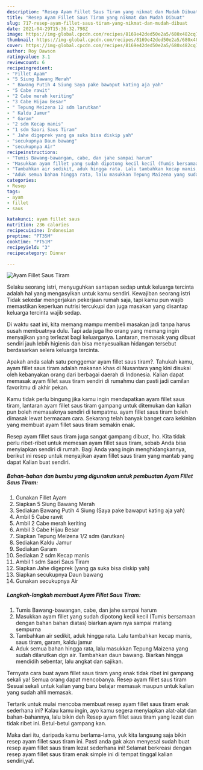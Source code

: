 ```yaml
---
description: "Resep Ayam Fillet Saus Tiram yang nikmat dan Mudah Dibuat"
title: "Resep Ayam Fillet Saus Tiram yang nikmat dan Mudah Dibuat"
slug: 717-resep-ayam-fillet-saus-tiram-yang-nikmat-dan-mudah-dibuat
date: 2021-04-29T15:36:32.798Z
image: https://img-global.cpcdn.com/recipes/8169e42ded50e2a5/680x482cq70/ayam-fillet-saus-tiram-foto-resep-utama.jpg
thumbnail: https://img-global.cpcdn.com/recipes/8169e42ded50e2a5/680x482cq70/ayam-fillet-saus-tiram-foto-resep-utama.jpg
cover: https://img-global.cpcdn.com/recipes/8169e42ded50e2a5/680x482cq70/ayam-fillet-saus-tiram-foto-resep-utama.jpg
author: Roy Dawson
ratingvalue: 3.1
reviewcount: 6
recipeingredient:
- "Fillet Ayam"
- "5 Siung Bawang Merah"
- " Bawang Putih 4 Siung Saya pake bawaput kating aja yah"
- "5 Cabe rawit"
- "2 Cabe merah keriting"
- "3 Cabe Hijau Besar"
- " Tepung Meizena 12 sdm larutkan"
- " Kaldu Jamur"
- " Garam"
- "2 sdm Kecap manis"
- "1 sdm Saori Saus Tiram"
- " Jahe digeprek yang ga suka bisa diskip yah"
- "secukupnya Daun bawang"
- "secukupnya Air"
recipeinstructions:
- "Tumis Bawang-bawangan, cabe, dan jahe sampai harum"
- "Masukkan ayam fillet yang sudah dipotong kecil kecil (Tumis bersamaan dengan bahan bahan diatas) biarkan ayam nya sampai matang sempurna"
- "Tambahkan air sedikit, aduk hingga rata. Lalu tambahkan kecap manis, saus tiram, garam, kaldu jamur"
- "Aduk semua bahan hingga rata, lalu masukkan Tepung Maizena yang sudah dilarutkan dgn air. Tambahkan daun bawang. Biarkan hingga mendidih sebentar, lalu angkat dan sajikan."
categories:
- Resep
tags:
- ayam
- fillet
- saus

katakunci: ayam fillet saus 
nutrition: 236 calories
recipecuisine: Indonesian
preptime: "PT35M"
cooktime: "PT51M"
recipeyield: "3"
recipecategory: Dinner

---
```



![Ayam Fillet Saus Tiram](https://img-global.cpcdn.com/recipes/8169e42ded50e2a5/680x482cq70/ayam-fillet-saus-tiram-foto-resep-utama.jpg)

Selaku seorang istri, menyuguhkan santapan sedap untuk keluarga tercinta adalah hal yang mengasyikan untuk kamu sendiri. Kewajiban seorang istri Tidak sekedar mengerjakan pekerjaan rumah saja, tapi kamu pun wajib memastikan keperluan nutrisi tercukupi dan juga masakan yang disantap keluarga tercinta wajib sedap.

Di waktu  saat ini, kita memang mampu membeli masakan jadi tanpa harus susah membuatnya dulu. Tapi ada juga lho orang yang memang ingin menyajikan yang terlezat bagi keluarganya. Lantaran, memasak yang dibuat sendiri jauh lebih higienis dan bisa menyesuaikan hidangan tersebut berdasarkan selera keluarga tercinta. 



Apakah anda salah satu penggemar ayam fillet saus tiram?. Tahukah kamu, ayam fillet saus tiram adalah makanan khas di Nusantara yang kini disukai oleh kebanyakan orang dari berbagai daerah di Indonesia. Kalian dapat memasak ayam fillet saus tiram sendiri di rumahmu dan pasti jadi camilan favoritmu di akhir pekan.

Kamu tidak perlu bingung jika kamu ingin mendapatkan ayam fillet saus tiram, lantaran ayam fillet saus tiram gampang untuk ditemukan dan kalian pun boleh memasaknya sendiri di tempatmu. ayam fillet saus tiram boleh dimasak lewat bermacam cara. Sekarang telah banyak banget cara kekinian yang membuat ayam fillet saus tiram semakin enak.

Resep ayam fillet saus tiram juga sangat gampang dibuat, lho. Kita tidak perlu ribet-ribet untuk memesan ayam fillet saus tiram, sebab Anda bisa menyiapkan sendiri di rumah. Bagi Anda yang ingin menghidangkannya, berikut ini resep untuk menyajikan ayam fillet saus tiram yang mantab yang dapat Kalian buat sendiri.

<!--inarticleads1-->

##### Bahan-bahan dan bumbu yang digunakan untuk pembuatan Ayam Fillet Saus Tiram:

1. Gunakan Fillet Ayam
1. Siapkan 5 Siung Bawang Merah
1. Sediakan  Bawang Putih 4 Siung (Saya pake bawaput kating aja yah)
1. Ambil 5 Cabe rawit
1. Ambil 2 Cabe merah keriting
1. Ambil 3 Cabe Hijau Besar
1. Siapkan  Tepung Meizena 1/2 sdm (larutkan)
1. Sediakan  Kaldu Jamur
1. Sediakan  Garam
1. Sediakan 2 sdm Kecap manis
1. Ambil 1 sdm Saori Saus Tiram
1. Siapkan  Jahe digeprek (yang ga suka bisa diskip yah)
1. Siapkan secukupnya Daun bawang
1. Gunakan secukupnya Air




<!--inarticleads2-->

##### Langkah-langkah membuat Ayam Fillet Saus Tiram:

1. Tumis Bawang-bawangan, cabe, dan jahe sampai harum
1. Masukkan ayam fillet yang sudah dipotong kecil kecil (Tumis bersamaan dengan bahan bahan diatas) biarkan ayam nya sampai matang sempurna
1. Tambahkan air sedikit, aduk hingga rata. Lalu tambahkan kecap manis, saus tiram, garam, kaldu jamur
1. Aduk semua bahan hingga rata, lalu masukkan Tepung Maizena yang sudah dilarutkan dgn air. Tambahkan daun bawang. Biarkan hingga mendidih sebentar, lalu angkat dan sajikan.




Ternyata cara buat ayam fillet saus tiram yang enak tidak ribet ini gampang sekali ya! Semua orang dapat mencobanya. Resep ayam fillet saus tiram Sesuai sekali untuk kalian yang baru belajar memasak maupun untuk kalian yang sudah ahli memasak.

Tertarik untuk mulai mencoba membuat resep ayam fillet saus tiram enak sederhana ini? Kalau kamu ingin, ayo kamu segera menyiapkan alat-alat dan bahan-bahannya, lalu bikin deh Resep ayam fillet saus tiram yang lezat dan tidak ribet ini. Betul-betul gampang kan. 

Maka dari itu, daripada kamu berlama-lama, yuk kita langsung saja bikin resep ayam fillet saus tiram ini. Pasti anda gak akan menyesal sudah buat resep ayam fillet saus tiram lezat sederhana ini! Selamat berkreasi dengan resep ayam fillet saus tiram enak simple ini di tempat tinggal kalian sendiri,ya!.

